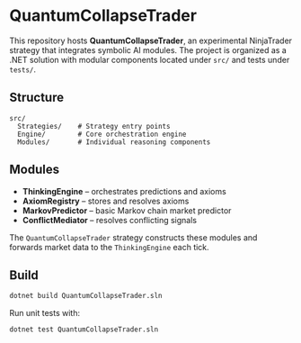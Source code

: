# QuantumCollapseTrader

This repository hosts **QuantumCollapseTrader**, an experimental NinjaTrader strategy that integrates symbolic AI modules. The project is organized as a .NET solution with modular components located under `src/` and tests under `tests/`.

## Structure

```
src/
  Strategies/    # Strategy entry points
  Engine/        # Core orchestration engine
  Modules/       # Individual reasoning components
```

## Modules
- **ThinkingEngine** – orchestrates predictions and axioms
- **AxiomRegistry** – stores and resolves axioms
- **MarkovPredictor** – basic Markov chain market predictor
- **ConflictMediator** – resolves conflicting signals

The `QuantumCollapseTrader` strategy constructs these modules and forwards market data to the `ThinkingEngine` each tick.

## Build

```bash
dotnet build QuantumCollapseTrader.sln
```

Run unit tests with:

```bash
dotnet test QuantumCollapseTrader.sln
```
